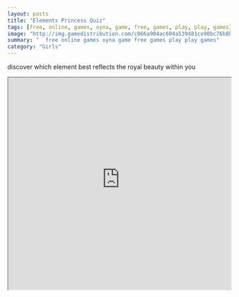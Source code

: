 ```yaml
---
layout: posts
title: "Elements Princess Quiz"
tags: [free, online, games, oyna, game, free, games, play, play, games]
image: "http://img.gamedistribution.com/c066a904ac604a539481ce90bc76b8bd.jpg"
summary: "  free online games oyna game free games play play games"
category: "Girls"
---
```


discover which element best reflects the royal beauty within you

<iframe width="100%" height="480px;" src="http://flash.gamedistribution.com?game=c066a904ac604a539481ce90bc76b8bd"></iframe>